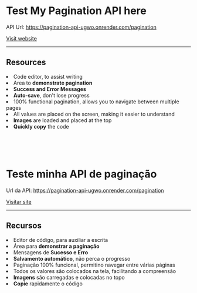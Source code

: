 <h1>Test My Pagination API here</h1>

API Url: <a href="https://pagination-api-ugwo.onrender.com/pagination">https://pagination-api-ugwo.onrender.com/pagination</a>

<a href="https://victor-spichenkoff.github.io/test-pagination">Visit website</a>

<hr>

<h2>Resources</h2>
<li>Code editor, to assist writing</li>
<li>Area to <strong>demonstrate pagination</strong></li>
<li><strong>Success and Error Messages</strong></li>
<li><strong>Auto-save</strong>, don't lose progress</li>
<li>100% functional pagination, allows you to navigate between multiple pages</li>
<li>All values ​​are placed on the screen, making it easier to understand</li>
<li><strong>Images</strong> are loaded and placed at the top</li>
<li><strong>Quickly copy</strong> the code</li>





<br><br><br>

<h1>Teste minha API de paginação</h1>
Url da API: <a href="https://pagination-api-ugwo.onrender.com/pagination">https://pagination-api-ugwo.onrender.com/pagination</a>

<a href="https://victor-spichenkoff.github.io/test-pagination">Visitar site</a>

<hr>

<h2>Recursos</h2>
<li>Editor de código, para auxiliar a escrita</li>
<li>Área para <strong>demonstrar a paginação</strong></li>
<li>Mensagens de <strong>Sucesso e Erro</strong></li>
<li><strong>Salvamento automático</strong>, não perca o progresso</li>
<li>Paginação 100% funcional, permitino navegar entre várias páginas</li>
<li>Todos os valores são colocados na tela, facilitando a compreensão</li>
<li><strong>Imagens</strong> são carregadas e colocadas no topo</li>
<li><strong>Copie</strong> rapidamente o código</li>
